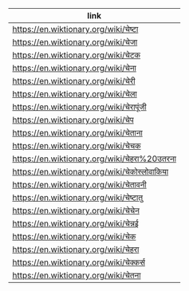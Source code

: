 |link|
|----|
|https://en.wiktionary.org/wiki/चेष्टा|
|https://en.wiktionary.org/wiki/चेजा|
|https://en.wiktionary.org/wiki/चेटक|
|https://en.wiktionary.org/wiki/चेना|
|https://en.wiktionary.org/wiki/चेरी|
|https://en.wiktionary.org/wiki/चेला|
|https://en.wiktionary.org/wiki/चेरापूंजी|
|https://en.wiktionary.org/wiki/चेप|
|https://en.wiktionary.org/wiki/चेताना|
|https://en.wiktionary.org/wiki/चेचक|
|https://en.wiktionary.org/wiki/चेहरा%20उतरना|
|https://en.wiktionary.org/wiki/चेकोस्लोवाकिया|
|https://en.wiktionary.org/wiki/चेतावनी|
|https://en.wiktionary.org/wiki/चेष्टातु|
|https://en.wiktionary.org/wiki/चेचेन|
|https://en.wiktionary.org/wiki/चेन्नई|
|https://en.wiktionary.org/wiki/चेक|
|https://en.wiktionary.org/wiki/चेहरा|
|https://en.wiktionary.org/wiki/चेक्कर्स|
|https://en.wiktionary.org/wiki/चेतना|
